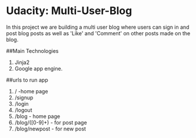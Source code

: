 # Udacity: Multi-User-Blog

In this project we are  building a multi user blog where users can sign in and post blog posts as well as 'Like' and 'Comment' on other posts made on the blog.

##Main Technologies
1. Jinja2
2. Google app engine.

##urls to run app
1. / -home page
2. /signup 
3. /login
4. /logout
5. /blog - home page
6. /blog/([0-9]+) - for post page
7. /blog/newpost - for new post
